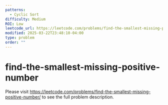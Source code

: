 ```yaml
---
patterns:
  - Cyclic Sort
difficulty: Medium
ROI: Low
leetcode_url: https://leetcode.com/problems/find-the-smallest-missing-positive-number/
modified: 2025-03-22T23:48:10-04:00
type: problem
order: ""
---
```


# find-the-smallest-missing-positive-number

Please visit https://leetcode.com/problems/find-the-smallest-missing-positive-number/ to see the full problem description.
